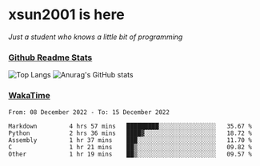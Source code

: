 # xsun2001 is here

*Just a student who knows a little bit of programming*

### [Github Readme Stats](https://github.com/anuraghazra/github-readme-stats)

![Top Langs](https://github-readme-stats.vercel.app/api/top-langs/?username=xsun2001&layout=compact&theme=radical) ![Anurag's GitHub stats](https://github-readme-stats.vercel.app/api?username=xsun2001&show_icons=true&theme=radical)

### [WakaTime](https://wakatime.com)

<!--START_SECTION:waka-->

```text
From: 08 December 2022 - To: 15 December 2022

Markdown         4 hrs 57 mins   █████████░░░░░░░░░░░░░░░░   35.67 %
Python           2 hrs 36 mins   ████▓░░░░░░░░░░░░░░░░░░░░   18.72 %
Assembly         1 hr 37 mins    ███░░░░░░░░░░░░░░░░░░░░░░   11.70 %
C                1 hr 21 mins    ██▒░░░░░░░░░░░░░░░░░░░░░░   09.82 %
Other            1 hr 19 mins    ██▒░░░░░░░░░░░░░░░░░░░░░░   09.57 %
```

<!--END_SECTION:waka-->
